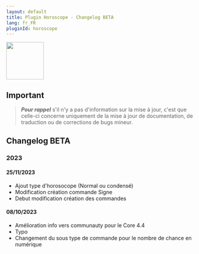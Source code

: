 ```yaml
---
layout: default
title: Plugin Horoscope - Changelog BETA
lang: fr_FR
pluginId: horoscope
---
```


<img src="{{site.baseurl}}/plugin-horoscope/{{site.img}}/horoscope_icon.png" class="pluginLogo" width="100" />

## Important

> **_Pour rappel_** s'il n'y a pas d'information sur la mise à jour, c'est que celle-ci concerne uniquement de la mise à jour de documentation, de traduction ou de corrections de bugs mineur.

## Changelog BETA

### 2023

#### 25/11/2023

- Ajout type d'horosocope (Normal ou condensé)
- Modification création commande Signe
- Debut modification création des commandes


#### 08/10/2023

- Amélioration info vers communauty pour le Core 4.4
- Typo
- Changement du sous type de commande pour le nombre de chance en numérique